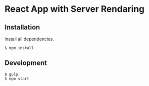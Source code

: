 # React App with Server Rendaring

## Installation

Install all dependencies. 

```
$ npm install
```


## Development

```
$ gulp
$ npm start
```